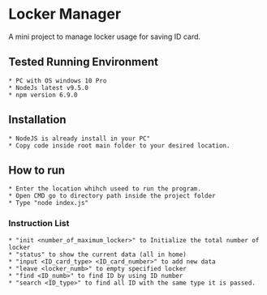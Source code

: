 # Locker Manager
A mini project to manage locker usage for saving ID card.

## Tested Running Environment
    * PC with OS windows 10 Pro
    * NodeJs latest v9.5.0
    * npm version 6.9.0

## Installation
    * NodeJS is already install in your PC"
    * Copy code inside root main folder to your desired location.

## How to run
    * Enter the location whihch useed to run the program.
    * Open CMD go to directory path inside the project folder 
    * Type "node index.js"

### Instruction List
    * "init <number_of_maximum_locker>" to Initialize the total number of locker
    * "status" to show the current data (all in home)
    * "input <ID_card_type> <ID_card_number>" to add new data
    * "leave <locker_numb>" to empty specified locker
    * "find <ID_numb>" to find ID by using ID number
    * "search <ID_type>" to find all ID with the same type it is passed.